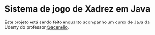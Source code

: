 # Sistema de jogo de Xadrez em Java
Este projeto está sendo feito enquanto acompanho um curso de Java da Udemy do professor [@acenelio](https://github.com/acenelio/).
